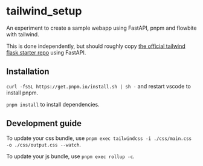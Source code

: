 # tailwind_setup

An experiment to create a sample webapp using FastAPI, pnpm and flowbite with tailwind.

This is done independently, but should roughly copy [the official tailwind flask starter repo](https://github.com/themesberg/tailwind-flask-starter) using FastAPI.

## Installation

`curl -fsSL https://get.pnpm.io/install.sh | sh -` and restart vscode to install pnpm.

`pnpm install` to install dependencies.

## Development guide

To update your css bundle, use `pnpm exec tailwindcss -i ./css/main.css -o ./css/output.css --watch`.

To update your js bundle, use `pnpm exec rollup -c`.
